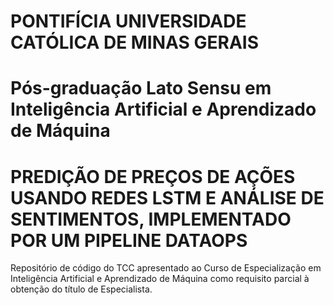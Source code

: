 # PONTIFÍCIA UNIVERSIDADE CATÓLICA DE MINAS GERAIS
# Pós-graduação Lato Sensu em Inteligência Artificial e Aprendizado de Máquina

# PREDIÇÃO DE PREÇOS DE AÇÕES USANDO REDES LSTM E ANÁLISE DE SENTIMENTOS, IMPLEMENTADO POR UM PIPELINE DATAOPS

Repositório de código do TCC apresentado ao Curso de Especialização em Inteligência Artificial e Aprendizado de Máquina como requisito parcial à obtenção do título de Especialista.
